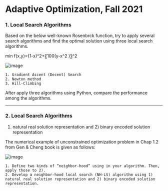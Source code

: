 # **Adaptive Optimization, Fall 2021**

### **1. Local Search Algorithms**

Based on the below well-known Rosenbrck function, try to apply several search algorithms and find the optimal solution using three local search algorithms. 

min f(x,y)=(1-x)^2+〖100(y-x^2 )〗^2
 
![image](https://github.com/YoonDosik/Metaheuristics/assets/144199897/cc4038d3-ca97-4e30-a138-d7552a607439)

	1. Gradient Ascent (Decent) Search
	2. Newton method
	3. Hill-Climbing

After apply three algorithms using Python, compare the performance among the algorithms.

-------------

### **2. Local Search Algorithms**

1) natural real solution representation and 2) binary encoded solution representation 

The numerical example of unconstrained optimization problem in Chap 1.2 from Gen & Cheng book is given as follows:

![image](https://github.com/YoonDosik/Metaheuristics/assets/144199897/ee107995-e356-4aaa-a206-c35940a86bbb)

	1. Define two kinds of “neighbor-hood” using in your algorithm. Then, apply those to 2).
	2. Develop a neighbor-hood local search (NH-LS) algorithm using 1) natural real solution representation and 2) binary encoded solution representation.
